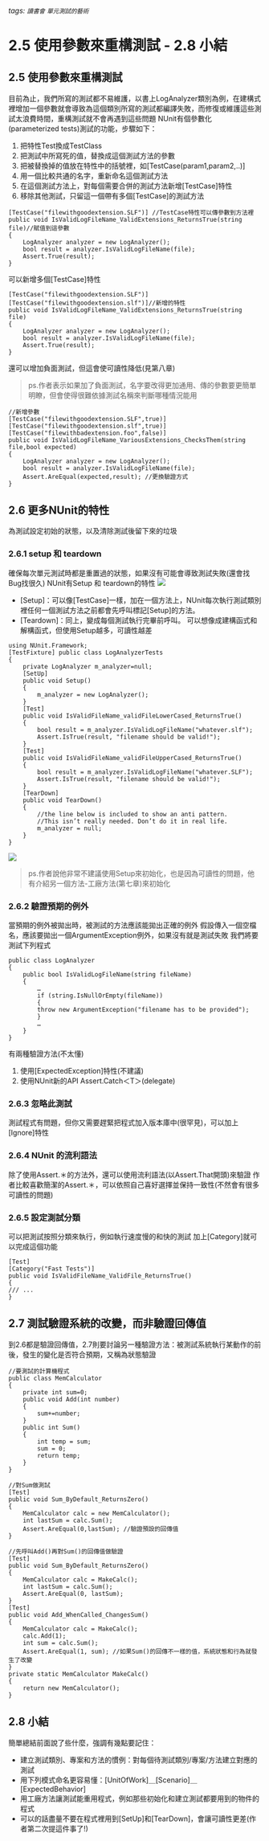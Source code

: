 ###### tags: `讀書會` `單元測試的藝術`
# 2.5 使用參數來重構測試 - 2.8 小結

## 2.5 使用參數來重構測試
目前為止，我們所寫的測試都不易維護，以書上LogAnalyzer類別為例，在建構式裡增加一個參數就會導致為這個類別所寫的測試都編譯失敗，而修復或維護這些測試太浪費時間，重構測試就不會再遇到這些問題
NUnit有個參數化(parameterized tests)測試的功能，步驟如下：
1. 把特性Test換成TestClass
2. 把測試中所寫死的值，替換成這個測試方法的參數
3. 把被替換掉的值放在特性中的括號裡，如[TestCase(param1,param2,..)]
4. 用一個比較共通的名字，重新命名這個測試方法
5. 在這個測試方法上，對每個需要合併的測試方法新增[TestCase]特性
6. 移除其他測試，只留這一個帶有多個[TestCase]的測試方法

```csharp=
[TestCase("filewithgoodextension.SLF")] //TestCase特性可以傳參數到方法裡
public void IsValidLogFileName_ValidExtensions_ReturnsTrue(string file)//賦值到這參數
{
    LogAnalyzer analyzer = new LogAnalyzer();
    bool result = analyzer.IsValidLogFileName(file);
    Assert.True(result);
}
```
可以新增多個[TestCase]特性
```csharp=
[TestCase("filewithgoodextension.SLF")]
[TestCase("filewithgoodextension.slf")]//新增的特性
public void IsValidLogFileName_ValidExtensions_ReturnsTrue(string file)
{
	LogAnalyzer analyzer = new LogAnalyzer();
	bool result = analyzer.IsValidLogFileName(file);
	Assert.True(result);
}
```
還可以增加負面測試，但這會使可讀性降低(見第八章)
> ps.作者表示如果加了負面測試，名字要改得更加通用、傳的參數要更簡單明瞭，但會使得很難依據測試名稱來判斷哪種情況能用
```csharp=
//新增參數
[TestCase("filewithgoodextension.SLF",true)]
[TestCase("filewithgoodextension.slf",true)]
[TestCase("filewithbadextension.foo",false)]
public void IsValidLogFileName_VariousExtensions_ChecksThem(string file,bool expected)
{
	LogAnalyzer analyzer = new LogAnalyzer();
	bool result = analyzer.IsValidLogFileName(file);
	Assert.AreEqual(expected,result); //更換驗證方式
}
```
## 2.6 更多NUnit的特性
為測試設定初始的狀態，以及清除測試後留下來的垃圾
### 2.6.1 setup 和 teardown
確保每次單元測試時都是重置過的狀態，如果沒有可能會導致測試失敗(還會找Bug找很久)
NUnit有Setup 和 teardown的特性
![](https://i.imgur.com/yDDmvAo.png)
* [Setup]：可以像[TestCase]一樣，加在一個方法上，NUnit每次執行測試類別裡任何一個測試方法之前都會先呼叫標記[Setup]的方法。
* [Teardown]：同上，變成每個測試執行完畢前呼叫。
可以想像成建構函式和解構函式，但使用Setup越多，可讀性越差
```csharp=
using NUnit.Framework;
[TestFixture] public class LogAnalyzerTests
{
    private LogAnalyzer m_analyzer=null;
    [SetUp]
    public void Setup()
    {
        m_analyzer = new LogAnalyzer();
    }
    [Test]
    public void IsValidFileName_validFileLowerCased_ReturnsTrue()
    {
        bool result = m_analyzer.IsValidLogFileName("whatever.slf");
        Assert.IsTrue(result, "filename should be valid!");
    }
    [Test]
    public void IsValidFileName_validFileUpperCased_ReturnsTrue()
    {
        bool result = m_analyzer.IsValidLogFileName("whatever.SLF");
        Assert.IsTrue(result, "filename should be valid!");
    }
    [TearDown]
    public void TearDown()
    {
        //the line below is included to show an anti pattern.
        //This isn’t really needed. Don’t do it in real life.
        m_analyzer = null;
    }
}
```
![](https://i.imgur.com/vOpuPHB.png)

> ps.作者說他非常不建議使用Setup來初始化，也是因為可讀性的問題，他有介紹另一個方法-工廠方法(第七章)來初始化
### 2.6.2 驗證預期的例外
當預期的例外被拋出時，被測試的方法應該能拋出正確的例外
假設傳入一個空檔名，應該要拋出一個ArgumentException例外，如果沒有就是測試失敗
我們將要測試下列程式
```csharp=
public class LogAnalyzer
{
    public bool IsValidLogFileName(string fileName)
    {
        …
        if (string.IsNullOrEmpty(fileName))
        {
        throw new ArgumentException("filename has to be provided");
        }
        …
    }
}
```
有兩種驗證方法(不太懂)
1. 使用[ExpectedException]特性(不建議)
2. 使用NUnit新的API Assert.Catch＜T＞(delegate)



### 2.6.3 忽略此測試
測試程式有問題，但你又需要趕緊把程式加入版本庫中(很罕見)，可以加上[Ignore]特性

### 2.6.4 NUnit 的流利語法
除了使用Assert.＊的方法外，還可以使用流利語法(以Assert.That開頭)來驗證
作者比較喜歡簡潔的Assert.＊，可以依照自己喜好選擇並保持一致性(不然會有很多可讀性的問題)

### 2.6.5 設定測試分類
可以把測試按照分類來執行，例如執行速度慢的和快的測試
加上[Category]就可以完成這個功能
```csharp=
[Test]
[Category("Fast Tests")]
public void IsValidFileName_ValidFile_ReturnsTrue()
{
/// ...
}
```
## 2.7 測試驗證系統的改變，而非驗證回傳值
到2.6都是驗證回傳值，2.7則要討論另一種驗證方法：被測試系統執行某動作的前後，發生的變化是否符合預期，又稱為狀態驗證

```csharp=
//要測試的計算機程式
public class MemCalculator
{
	private int sum=0;
	public void Add(int number)
	{
	    sum+=number;
	}
	public int Sum()
	{
	    int temp = sum;
	    sum = 0;
	    return temp;
	}
}
```
```csharp=
//對Sum做測試
[Test]
public void Sum_ByDefault_ReturnsZero()
{
    MemCalculator calc = new MemCalculator();
    int lastSum = calc.Sum();
    Assert.AreEqual(0,lastSum); //驗證預設的回傳值
}

```
```csharp=
//先呼叫Add()再對Sum()的回傳值做驗證
[Test]
public void Sum_ByDefault_ReturnsZero()
{
	MemCalculator calc = MakeCalc();
	int lastSum = calc.Sum();
	Assert.AreEqual(0, lastSum);
}
[Test]
public void Add_WhenCalled_ChangesSum()
{
	MemCalculator calc = MakeCalc();
	calc.Add(1);
	int sum = calc.Sum();
	Assert.AreEqual(1, sum); //如果Sum()的回傳不一樣的值，系統狀態和行為就發生了改變
}
private static MemCalculator MakeCalc()
{
	return new MemCalculator();
}
```

## 2.8 小結
簡單總結前面說了些什麼，強調有幾點要記住：
* 建立測試類別、專案和方法的慣例：對每個待測試類別/專案/方法建立對應的測試
* 用下列模式命名更容易懂：[UnitOfWork]＿[Scenario]＿[ExpectedBehavior]
* 用工廠方法讓測試能重用程式，例如那些初始化和建立測試都要用到的物件的程式
* 可以的話盡量不要在程式裡用到[SetUp]和[TearDown]，會讓可讀性更差(作者第二次提這件事了!)
